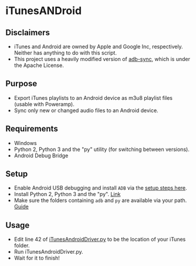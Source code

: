 iTunesANDroid
=================

Disclaimers
-----------------
- iTunes and Android are owned by Apple and Google Inc, respectively. Neither has anything to do with this script.
- This project uses a heavily modified version of [adb-sync](https://github.com/google/adb-sync), which is under the Apache License.

Purpose
-----------------
- Export iTunes playlists to an Android device as m3u8 playlist files (usable with Poweramp).
- Sync only new or changed audio files to an Android device.

Requirements
-----------------
- Windows
- Python 2, Python 3 and the "py" utility (for switching between versions).
- Android Debug Bridge

Setup
-----------------
- Enable Android USB debugging and install `ADB` via the [setup steps here](https://github.com/google/adb-sync#setup).
- Install Python 2, Python 3 and the "py". [Link](https://www.python.org/downloads/windows/)
- Make sure the folders containing `adb` and `py` are available via your path. [Guide](http://superuser.com/questions/949560/how-do-i-set-system-environment-variables-in-windows-10)


Usage
-----------------
- Edit line 42 of [iTunesAndroidDriver.py](https://github.com/alac/iTunesANDroid/blob/master/iTunesAndroidDriver.py#L42) to be the location of your iTunes folder.
- Run iTunesAndroidDriver.py.
- Wait for it to finish!
